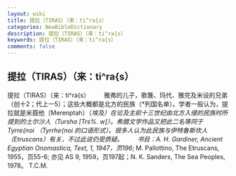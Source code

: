 ```yaml
---
layout: wiki
title: 提拉（TIRAS）（来：ti^ra{s）
categories: NewBibleDictionary
description: 提拉（TIRAS）（来：ti^ra{s）
keywords: 提拉（TIRAS）（来：ti^ra{s）
comments: false
---
```


## 提拉（TIRAS）（来：ti^ra{s）



提拉（TIRAS）（来：ti^ra{s）
　　雅弗的儿子，歌篾、玛代、雅完及米设的兄弟（创十2；代上一5）；这些大概都是北方的民族（*列国名单）。学者一般认为，提拉就是米聂他（Merenptah）（*埃及）在论及主前十三世纪由北方入侵的民族时所提到的土尔沙人（Tursha [Trs%. w]）。希腊文学作品又把此二名等同于 Tyrre{noi （Tyrrhe{noi 的口语形式）。很多人认为此民族与伊特鲁斯坎人（Etruscans）有关，不过此说仍受质疑。
　　书目：A. H. Gardiner, Ancient Egyptian Onomastica, Text, 1,
1947，页196*; M. Pallottino, The
Etruscans, 1955，页55-6; 亦见 AS
9, 1959，页197起；N. K. Sanders, The Sea Peoples,
1978。
T.C.M.




